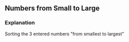 ## Numbers from Small to Large
### Explanation
Sorting the 3 entered numbers "from smallest to largest"
